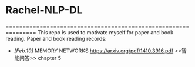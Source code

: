 # Rachel-NLP-DL #
===============================================================
This repo is used to motivate myself for paper and book reading.
Paper and book reading records: 
*  *[Feb.19]* 
    MEMORY NETWORKS https://arxiv.org/pdf/1410.3916.pdf
    <<智能问答>> chapter 5
